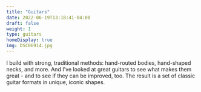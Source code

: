 ```yaml
---
title: "Guitars"
date: 2022-06-19T13:18:41-04:00
draft: false
weight: 1
type: guitars
homeDisplay: true
img: DSC06914.jpg
---
```


I build with strong, traditional methods: hand-routed bodies, hand-shaped necks, and more. And I've looked at great guitars to see what makes them great - and to see if they can be improved, too. The result is a set of classic guitar formats in unique, iconic shapes. 